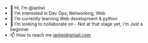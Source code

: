 - 👋 Hi, I’m @ianlwi
- 👀 I’m interested in Dev Ops, Networking, Web
- 🌱 I’m currently learning Web development & python
- 💞️ I’m looking to collaborate on - Not at that stage yet, i'm Just a beginner
- 📫 How to reach me ianlwi@gmail.com

<!---
ianlwi/ianlwi is a ✨ special ✨ repository because its `README.md` (this file) appears on your GitHub profile.
You can click the Preview link to take a look at your changes.
--->

